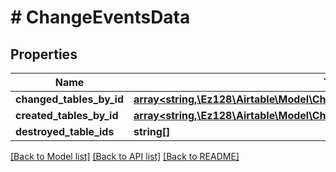 # # ChangeEventsData

## Properties

Name | Type | Description | Notes
------------ | ------------- | ------------- | -------------
**changed_tables_by_id** | [**array<string,\Ez128\Airtable\Model\ChangeEventsDataChangedTablesByIdValue>**](ChangeEventsDataChangedTablesByIdValue.md) |  | [optional]
**created_tables_by_id** | [**array<string,\Ez128\Airtable\Model\ChangeEventsDataCreatedTablesByIdValue>**](ChangeEventsDataCreatedTablesByIdValue.md) |  | [optional]
**destroyed_table_ids** | **string[]** |  | [optional]

[[Back to Model list]](../../README.md#models) [[Back to API list]](../../README.md#endpoints) [[Back to README]](../../README.md)
